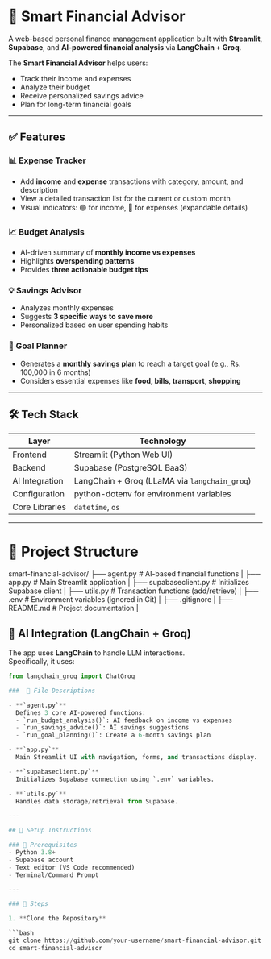 # 🤖 Smart Financial Advisor

A web-based personal finance management application built with **Streamlit**, **Supabase**, and **AI-powered financial analysis** via **LangChain + Groq**.

The **Smart Financial Advisor** helps users:
- Track their income and expenses
- Analyze their budget
- Receive personalized savings advice
- Plan for long-term financial goals

---



## ✅ Features

### 📊 Expense Tracker
- Add **income** and **expense** transactions with category, amount, and description
- View a detailed transaction list for the current or custom month
- Visual indicators: 🟢 for income, 🔴 for expenses (expandable details)

### 📈 Budget Analysis
- AI-driven summary of **monthly income vs expenses**
- Highlights **overspending patterns**
- Provides **three actionable budget tips**

### 💡 Savings Advisor
- Analyzes monthly expenses
- Suggests **3 specific ways to save more**
- Personalized based on user spending habits

### 🎯 Goal Planner
- Generates a **monthly savings plan** to reach a target goal (e.g., Rs. 100,000 in 6 months)
- Considers essential expenses like **food, bills, transport, shopping**

---

## 🛠 Tech Stack

| Layer            | Technology                                   |
|------------------|-----------------------------------------------|
| Frontend         | Streamlit (Python Web UI)                     |
| Backend          | Supabase (PostgreSQL BaaS)                    |
| AI Integration   | LangChain + Groq (LLaMA via `langchain_groq`) |
| Configuration    | python-dotenv for environment variables       |
| Core Libraries   | `datetime`, `os`                              |

---
# 📁 Project Structure

smart-financial-advisor/
├── agent.py             # AI-based financial functions |
├── app.py               # Main Streamlit application   |
├── supabaseclient.py    # Initializes Supabase client  |
├── utils.py             # Transaction functions (add/retrieve) |
├── .env                 # Environment variables (ignored in Git) |
├── .gitignore                                          |
├── README.md            # Project documentation        |
 
## 🤖 AI Integration (LangChain + Groq)

The app uses **LangChain** to handle LLM interactions.  
Specifically, it uses:

```python
from langchain_groq import ChatGroq

###  📄 File Descriptions

- **`agent.py`**  
  Defines 3 core AI-powered functions:  
  - `run_budget_analysis()`: AI feedback on income vs expenses  
  - `run_savings_advice()`: AI savings suggestions  
  - `run_goal_planning()`: Create a 6-month savings plan

- **`app.py`**  
  Main Streamlit UI with navigation, forms, and transactions display.

- **`supabaseclient.py`**  
  Initializes Supabase connection using `.env` variables.

- **`utils.py`**  
  Handles data storage/retrieval from Supabase.

---

## 🧰 Setup Instructions

### 🔐 Prerequisites
- Python 3.8+
- Supabase account
- Text editor (VS Code recommended)
- Terminal/Command Prompt

---

### 🧾 Steps

1. **Clone the Repository**

```bash
git clone https://github.com/your-username/smart-financial-advisor.git
cd smart-financial-advisor
